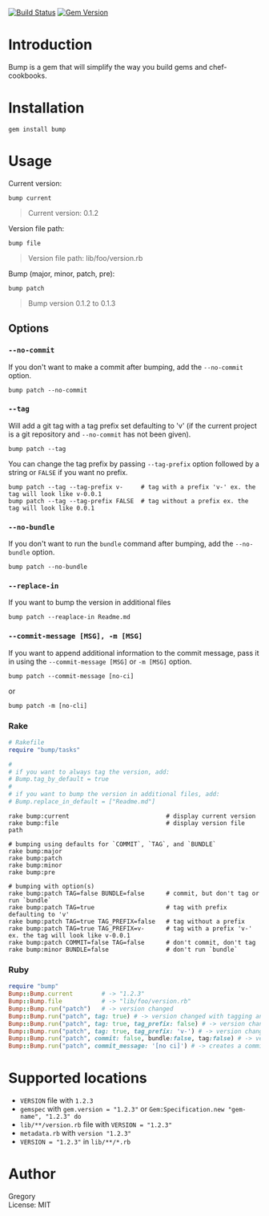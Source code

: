[![Build Status](https://travis-ci.org/gregorym/bump.svg)](https://travis-ci.org/gregorym/bump)
[![Gem Version](https://badge.fury.io/rb/bump.svg)](http://badge.fury.io/rb/bump)

# Introduction

Bump is a gem that will simplify the way you build gems and chef-cookbooks.

# Installation

    gem install bump

# Usage

Current version:

    bump current

> Current version: 0.1.2

Version file path:

    bump file

> Version file path: lib/foo/version.rb

Bump (major, minor, patch, pre):

    bump patch

> Bump version 0.1.2 to 0.1.3

## Options

### `--no-commit`

If you don't want to make a commit after bumping, add the `--no-commit` option.

    bump patch --no-commit

### `--tag`

Will add a git tag with a tag prefix set defaulting to 'v' (if the current project is a git repository and `--no-commit` has not been given).

    bump patch --tag

You can change the tag prefix by passing `--tag-prefix` option followed by a string or `FALSE` if you want no prefix.

    bump patch --tag --tag-prefix v-     # tag with a prefix 'v-' ex. the tag will look like v-0.0.1
    bump patch --tag --tag-prefix FALSE  # tag without a prefix ex. the tag will look like 0.0.1

### `--no-bundle`

If you don't want to run the `bundle` command after bumping, add the `--no-bundle` option.

    bump patch --no-bundle

### `--replace-in`

If you want to bump the version in additional files

    bump patch --reaplace-in Readme.md

### `--commit-message [MSG], -m [MSG]`

If you want to append additional information to the commit message, pass it in using the `--commit-message [MSG]` or `-m [MSG]` option.

    bump patch --commit-message [no-ci]

or

    bump patch -m [no-cli]

### Rake

```ruby
# Rakefile
require "bump/tasks"

#
# if you want to always tag the version, add:
# Bump.tag_by_default = true
#
# if you want to bump the version in additional files, add:
# Bump.replace_in_default = ["Readme.md"]

```

    rake bump:current                           # display current version
    rake bump:file                              # display version file path

    # bumping using defaults for `COMMIT`, `TAG`, and `BUNDLE`
    rake bump:major
    rake bump:patch
    rake bump:minor
    rake bump:pre

    # bumping with option(s)
    rake bump:patch TAG=false BUNDLE=false      # commit, but don't tag or run `bundle`
    rake bump:patch TAG=true                    # tag with prefix defaulting to 'v'
    rake bump:patch TAG=true TAG_PREFIX=false   # tag without a prefix
    rake bump:patch TAG=true TAG_PREFIX=v-      # tag with a prefix 'v-' ex. the tag will look like v-0.0.1
    rake bump:patch COMMIT=false TAG=false      # don't commit, don't tag
    rake bump:minor BUNDLE=false                # don't run `bundle`

### Ruby

```ruby
require "bump"
Bump::Bump.current        # -> "1.2.3"
Bump::Bump.file           # -> "lib/foo/version.rb"
Bump::Bump.run("patch")   # -> version changed
Bump::Bump.run("patch", tag: true) # -> version changed with tagging and default prefix 'v'
Bump::Bump.run("patch", tag: true, tag_prefix: false) # -> version changed with tagging without prefix
Bump::Bump.run("patch", tag: true, tag_prefix: 'v-') # -> version changed with tagging with '-v' as prefix
Bump::Bump.run("patch", commit: false, bundle:false, tag:false) # -> version changed with options
Bump::Bump.run("patch", commit_message: '[no ci]') # -> creates a commit message with 'v1.2.3 [no ci]' instead of default: 'v1.2.3'
```

# Supported locations

- `VERSION` file with `1.2.3`
- `gemspec` with `gem.version = "1.2.3"` or `Gem:Specification.new "gem-name", "1.2.3" do`
- `lib/**/version.rb` file with `VERSION = "1.2.3"`
- `metadata.rb` with `version "1.2.3"`
- `VERSION = "1.2.3"` in `lib/**/*.rb`

# Author

Gregory<br>
License: MIT
